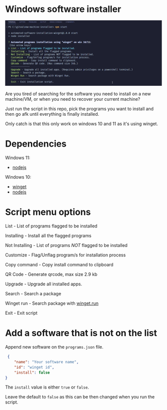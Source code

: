 # Windows software installer

![App menu](img/app-menu.png)

Are you tired of searching for the software you need to install on a new machine/VM, or when you need to recover your current machine?

Just run the script in this repo, pick the programs you want to install and then go afk until everything is finally installed.

Only catch is that this only work on windows 10 and 11 as it's using winget.

# Dependencies
Windows 11:
- [nodejs](https://nodejs.org/en/)

Windows 10:
- [winget](https://github.com/microsoft/winget-cli/releases/download/v1.3.2091/Microsoft.DesktopAppInstaller_8wekyb3d8bbwe.msixbundle)
- [nodejs](https://nodejs.org/en/)

# Script menu options

List - List of programs flagged to be installed

Installing - Install all the flagged programs

Not Installing - List of programs *NOT* flagged to be installed

Customize - Flag/Unflag program/s for installation process

Copy command - Copy install command to clipboard

QR Code - Generate qrcode, max size 2.9 kb

Upgrade - Upgrade all installed apps.

Search - Search a package

Winget run - Search package with [winget.run](https://winget.run/)

Exit - Exit script

# Add a software that is not on the list

Append new software on the ```programs.json``` file.

```json
 {
    "name": "Your software name",
    "id": "winget id",
    "install": false
}
```

The ```install``` value is either ```true``` or ```false```.

Leave the default to ```false``` as this can be then changed when you run the script.